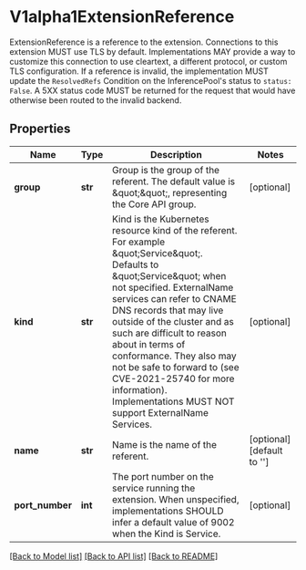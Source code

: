 # V1alpha1ExtensionReference

ExtensionReference is a reference to the extension.  Connections to this extension MUST use TLS by default. Implementations MAY provide a way to customize this connection to use cleartext, a different protocol, or custom TLS configuration.  If a reference is invalid, the implementation MUST update the `ResolvedRefs` Condition on the InferencePool's status to `status: False`. A 5XX status code MUST be returned for the request that would have otherwise been routed to the invalid backend.
## Properties
Name | Type | Description | Notes
------------ | ------------- | ------------- | -------------
**group** | **str** | Group is the group of the referent. The default value is \&quot;\&quot;, representing the Core API group. | [optional] 
**kind** | **str** | Kind is the Kubernetes resource kind of the referent. For example \&quot;Service\&quot;.  Defaults to \&quot;Service\&quot; when not specified.  ExternalName services can refer to CNAME DNS records that may live outside of the cluster and as such are difficult to reason about in terms of conformance. They also may not be safe to forward to (see CVE-2021-25740 for more information). Implementations MUST NOT support ExternalName Services. | [optional] 
**name** | **str** | Name is the name of the referent. | [optional] [default to '']
**port_number** | **int** | The port number on the service running the extension. When unspecified, implementations SHOULD infer a default value of 9002 when the Kind is Service. | [optional] 

[[Back to Model list]](../README.md#documentation-for-models) [[Back to API list]](../README.md#documentation-for-api-endpoints) [[Back to README]](../README.md)


